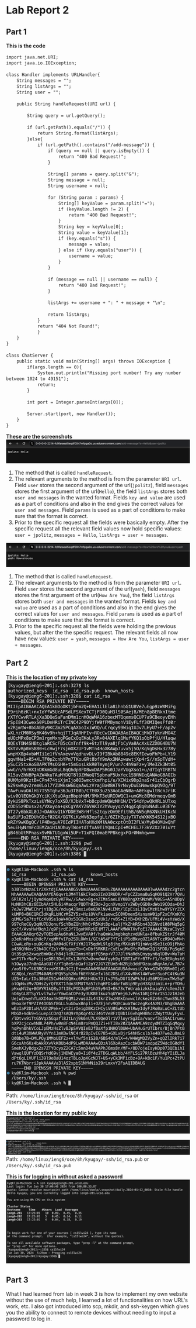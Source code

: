 # Lab Report 2 

## Part 1 

 **This is the code** 
``` 
import java.net.URI;
import java.io.IOException;

class Handler implements URLHandler{
    String messages = ""; 
    String listArgs = ""; 
    String user = "";    
    
    public String handleRequest(URI url) {
    
        String query = url.getQuery(); 
  
        if (url.getPath().equals("/")) {
            return String.format(listArgs);
        }else{
            if (url.getPath().contains("/add-message")) {
                if (query == null || query.isEmpty()) {
                    return "400 Bad Request!";
                }
                
                String[] params = query.split("&");
                String message = null;
                String username = null;

                for (String param : params) {
                    String[] keyValue = param.split("=");
                    if (keyValue.length != 2) {
                        return "400 Bad Request!";
                    }
                    String key = keyValue[0];
                    String value = keyValue[1];
                    if (key.equals("s")) {
                        message = value;
                    } else if (key.equals("user")) {
                        username = value;
                    }
                }

                if (message == null || username == null) {
                    return "400 Bad Request!";
                }

                listArgs += username + ": " + message + "\n";

                return listArgs;
            }
            return "404 Not Found!";
            }
    }
}

class ChatServer {
    public static void main(String[] args) throws IOException {
        if(args.length == 0){
            System.out.println("Missing port number! Try any number between 1024 to 49151");
            return;
        }

        int port = Integer.parseInt(args[0]);

        Server.start(port, new Handler());
    }
}
```



 **These are the screenshots** 
![Image](FirstArgs.png) 

1. The method that is called `handleRequest`.
2. The relevant arguments to the method is from the parameter `URI url`. Field `user` stores the second argument of the url(`jpolitz`), field `messages` stores the first argument of the url(`Hello`), the field `listArgs` stores both `user and messages` in the wanted format. Fields `key and value` are used as a part of conditions and also in the end gives the correct values for `user and messages`. Field `params` is used as a part of conditions to make sure that the format is correct. 
3. Prior to the specific request all the fields were basically empty. After the specific request all the relevant field values now hold specific values: `user = jpolitz`, `messages = Hello`, `listArgs = user + messages`. 


![Image](SecondArgs.png) 

1. The method that is called `handleRequest`.
2. The relevant arguments to the method is from the parameter `URI url`. Field `user` stores the second argument of the url(`yash`), field `messages` stores the first argument of the url(`How Are You`), the field `listArgs` stores both `user and messages` in the wanted format. Fields `key and value` are used as a part of conditions and also in the end gives the correct values for `user and messages`. Field `params` is used as a part of conditions to make sure that the format is correct. 
3. Prior to the specific request all the fields were holding the previous values, but after the the specific request. The relevant fields all now have new values: `user = yash`, `messages = How Are You`, `listArgs = user + messages`. 

## Part 2 
 **This is the location of my private key** 
![Image](PrivateKey.png) 

![Image](PrivateK.png) 
Path: `/home/linux/ieng6/oce/8h/kyugay/-ssh/id_rsa` or `/Users/ky/.ssh/id_rsa` 


 **This is the location for my public key**
![Image](PublicKey.png) 

![Image](PublicK.png) 
Path: `/home/linux/ieng6/oce/8h/kyugay/-ssh/id_rsa.pub` or `/Users/ky/.ssh/id_rsa.pub`

 **This is for logging in without asked a password** 
![Image](LogIn.png)

## Part 3 

What I had learned from lab in week 3 is how to implement my own website without the use of much help, I learned a lot of functionalities on how URL's work, etc. I also got introduced into scp, mkdir, and ssh-keygen which gives you the ability to connect to remote devices without needing to input a password to log in. 

